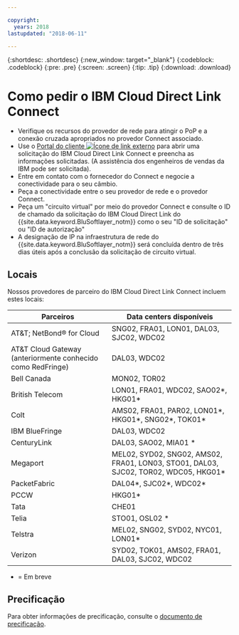 ```yaml
---

copyright:
  years: 2018
lastupdated: "2018-06-11"

---
```


{:shortdesc: .shortdesc}
{:new_window: target="_blank"}
{:codeblock: .codeblock}
{:pre: .pre}
{:screen: .screen}
{:tip: .tip}
{:download: .download}

# Como pedir o IBM Cloud Direct Link Connect

 * Verifique os recursos do provedor de rede para atingir o PoP e a conexão cruzada apropriados no provedor Connect associado.
 * Use o [Portal do cliente ![Ícone de link externo](../../icons/launch-glyph.svg "Ícone de link externo")](https://control.softlayer.com/) para abrir uma solicitação do IBM Cloud Direct Link Connect e preencha as informações solicitadas. (A assistência dos engenheiros de vendas da IBM pode ser solicitada). 
 * Entre em contato com o fornecedor do Connect e negocie a conectividade para o seu câmbio.
 * Peça a conectividade entre o seu provedor de rede e o provedor Connect.
 * Peça um "circuito virtual" por meio do provedor Connect e consulte o ID de chamado da solicitação do IBM Cloud Direct Link do {{site.data.keyword.BluSoftlayer_notm}} como o seu "ID de solicitação" ou "ID de autorização"
 * A designação de IP na infraestrutura de rede do {{site.data.keyword.BluSoftlayer_notm}} será concluída dentro de três dias úteis após a conclusão da solicitação de circuito virtual.
 

## Locais

Nossos provedores de parceiro do IBM Cloud Direct Link Connect incluem estes locais:

| Parceiros | Data centers disponíveis |
|--------------|--------------|
| AT&T; NetBond® for Cloud | SNG02, FRA01, LON01, DAL03, SJC02, WDC02|
| AT&T Cloud Gateway (anteriormente conhecido como RedFringe)| DAL03, WDC02 |
| Bell Canada | MON02, TOR02 |
| British Telecom |  LON01, FRA01, WDC02, SAO02*, HKG01* |
| Colt | AMS02, FRA01, PAR02, LON01*, HKG01*, SNG02*, TOK01* |
| IBM BlueFringe | DAL03, WDC02 |
| CenturyLink | DAL03, SAO02, MIA01 * |
| Megaport |  MEL02, SYD02, SNG02, AMS02, FRA01, LON03, STO01, DAL03, SJC02, TOR02, WDC05, HKG01* |
| PacketFabric | DAL04*, SJC02*, WDC02* |
| PCCW | HKG01* |
| Tata | CHE01 |
| Telia | STO01, OSL02 * |
| Telstra | MEL02, SNG02, SYD02, NYC01, LON01* |
| Verizon | SYD02, TOK01, AMS02, FRA01, DAL03, SJC02, WDC02 |

* = Em breve

## Precificação

Para obter informações de precificação, consulte o [documento de precificação](pricing.html).

